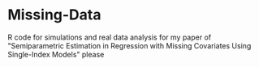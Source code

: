 # Missing-Data
R code for simulations and real data analysis for my paper of "Semiparametric Estimation in Regression with Missing Covariates Using Single-Index Models"
please
